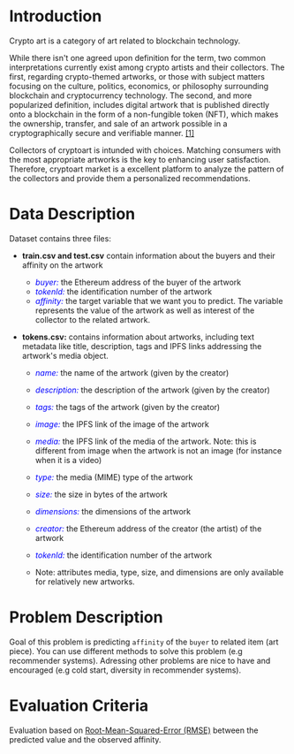 # Introduction

Crypto art is a category of art related to blockchain technology.

While there isn't one agreed upon definition for the term, two common interpretations currently exist among crypto artists and their collectors. The first, regarding crypto-themed artworks, or those with subject matters focusing on the culture, politics, economics, or philosophy surrounding blockchain and cryptocurrency technology. The second, and more popularized definition, includes digital artwork that is published directly onto a blockchain in the form of a non-fungible token (NFT), which makes the ownership, transfer, and sale of an artwork possible in a cryptographically secure and verifiable manner. [[1]](https://en.wikipedia.org/wiki/Crypto_art)

Collectors of cryptoart is intunded with choices. Matching consumers with the most appropriate artworks is the key to enhancing user satisfaction. Therefore, cryptoart market is a excellent platform to analyze the pattern of the collectors and provide them a personalized recommendations.

# Data Description

Dataset contains three files:

* **train.csv and test.csv** contain information about the buyers and their affinity on the artwork
    * <font color='blue'>*buyer:*</font> the Ethereum address of the buyer of the artwork
    *  <font color='blue'>*tokenId:*</font> the identification number of the artwork
    *  <font color='blue'>*affinity:*</font> the target variable that we want you to predict. The variable represents the value of the artwork as well as interest of the collector to the related artwork.
    
* **tokens.csv:** contains information about artworks, including text metadata like title, description, tags and IPFS links addressing the artwork's media object.
    * <font color='blue'>*name:*</font> the name of the artwork (given by the creator)
    * <font color='blue'>*description:*</font> the description of the artwork (given by the creator)
    * <font color='blue'>*tags:*</font> the tags of the artwork (given by the creator)
    * <font color='blue'>*image:*</font> the IPFS link of the image of the artwork
    * <font color='blue'>*media:*</font> the IPFS link of the media of the artwork. Note: this is different from image when the artwork is not an image (for instance when it is a video)
    * <font color='blue'>*type:*</font> the media (MIME) type of the artwork
    * <font color='blue'>*size:*</font> the size in bytes of the artwork
    * <font color='blue'>*dimensions:*</font> the dimensions of the artwork
    * <font color='blue'>*creator:*</font> the Ethereum address of the creator (the artist) of the artwork
    * <font color='blue'>*tokenId:*</font> the identification number of the artwork

    * Note: attributes media, type, size, and dimensions are only available for relatively new artworks.

# Problem Description
Goal of this problem is predicting `affinity` of the `buyer` to related item (art piece). You can use different methods to solve this problem (e.g recommender systems). Adressing other problems are nice to have and encouraged (e.g cold start, diversity in recommender systems).

# Evaluation Criteria
Evaluation based on [Root-Mean-Squared-Error (RMSE)](https://en.wikipedia.org/wiki/Root-mean-square_deviation) between the predicted value and the observed affinity. 